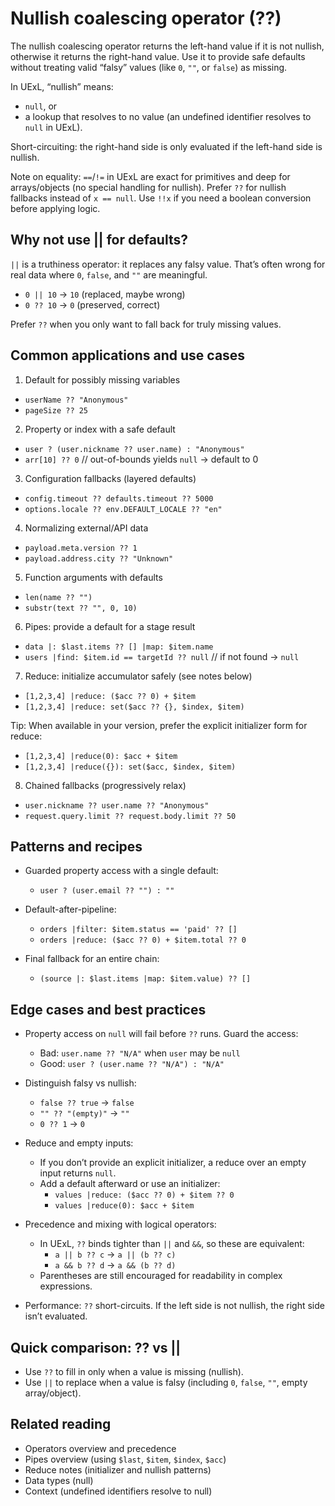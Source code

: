 # Nullish coalescing operator (??)

The nullish coalescing operator returns the left-hand value if it is not nullish, otherwise it returns the right-hand value. Use it to provide safe defaults without treating valid “falsy” values (like `0`, `""`, or `false`) as missing.

In UExL, “nullish” means:
- `null`, or
- a lookup that resolves to no value (an undefined identifier resolves to `null` in UExL).

Short-circuiting: the right-hand side is only evaluated if the left-hand side is nullish.

Note on equality: `==`/`!=` in UExL are exact for primitives and deep for arrays/objects (no special handling for nullish). Prefer `??` for nullish fallbacks instead of `x == null`. Use `!!x` if you need a boolean conversion before applying logic.

## Why not use || for defaults?

`||` is a truthiness operator: it replaces any falsy value. That’s often wrong for real data where `0`, `false`, and `""` are meaningful.

- `0 || 10` → `10` (replaced, maybe wrong)
- `0 ?? 10` → `0` (preserved, correct)

Prefer `??` when you only want to fall back for truly missing values.

## Common applications and use cases

1) Default for possibly missing variables
- `userName ?? "Anonymous"`
- `pageSize ?? 25`

2) Property or index with a safe default
- `user ? (user.nickname ?? user.name) : "Anonymous"`
- `arr[10] ?? 0`  // out-of-bounds yields `null` → default to 0

3) Configuration fallbacks (layered defaults)
- `config.timeout ?? defaults.timeout ?? 5000`
- `options.locale ?? env.DEFAULT_LOCALE ?? "en"`

4) Normalizing external/API data
- `payload.meta.version ?? 1`
- `payload.address.city ?? "Unknown"`

5) Function arguments with defaults
- `len(name ?? "")`
- `substr(text ?? "", 0, 10)`

6) Pipes: provide a default for a stage result
- `data |: $last.items ?? [] |map: $item.name`
- `users |find: $item.id == targetId ?? null`  // if not found → `null`

7) Reduce: initialize accumulator safely (see notes below)
- `[1,2,3,4] |reduce: ($acc ?? 0) + $item`
- `[1,2,3,4] |reduce: set($acc ?? {}, $index, $item)`

Tip: When available in your version, prefer the explicit initializer form for reduce:
- `[1,2,3,4] |reduce(0): $acc + $item`
- `[1,2,3,4] |reduce({}): set($acc, $index, $item)`

8) Chained fallbacks (progressively relax)
- `user.nickname ?? user.name ?? "Anonymous"`
- `request.query.limit ?? request.body.limit ?? 50`

## Patterns and recipes

- Guarded property access with a single default:
	- `user ? (user.email ?? "") : ""`

- Default-after-pipeline:
	- `orders |filter: $item.status == 'paid' ?? []`
	- `orders |reduce: ($acc ?? 0) + $item.total ?? 0`

- Final fallback for an entire chain:
	- `(source |: $last.items |map: $item.value) ?? []`

## Edge cases and best practices

- Property access on `null` will fail before `??` runs. Guard the access:
	- Bad: `user.name ?? "N/A"` when `user` may be `null`
	- Good: `user ? (user.name ?? "N/A") : "N/A"`

- Distinguish falsy vs nullish:
	- `false ?? true` → `false`
	- `"" ?? "(empty)"` → `""`
	- `0 ?? 1` → `0`

- Reduce and empty inputs:
	- If you don’t provide an explicit initializer, a reduce over an empty input returns `null`.
	- Add a default afterward or use an initializer:
		- `values |reduce: ($acc ?? 0) + $item ?? 0`
		- `values |reduce(0): $acc + $item`

- Precedence and mixing with logical operators:
	- In UExL, `??` binds tighter than `||` and `&&`, so these are equivalent:
		- `a || b ?? c` → `a || (b ?? c)`
		- `a && b ?? d` → `a && (b ?? d)`
	- Parentheses are still encouraged for readability in complex expressions.

- Performance: `??` short-circuits. If the left side is not nullish, the right side isn’t evaluated.

## Quick comparison: ?? vs ||

- Use `??` to fill in only when a value is missing (nullish).
- Use `||` to replace when a value is falsy (including `0`, `false`, `""`, empty array/object).

## Related reading

- Operators overview and precedence
- Pipes overview (using `$last`, `$item`, `$index`, `$acc`)
- Reduce notes (initializer and nullish patterns)
- Data types (null)
- Context (undefined identifiers resolve to null)

